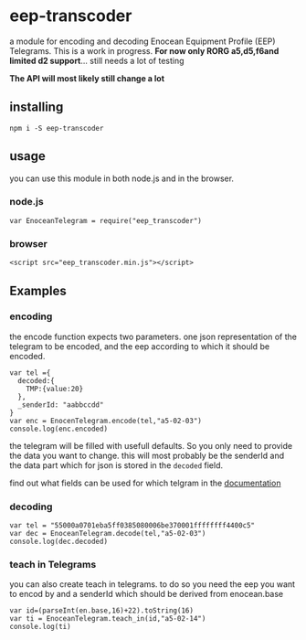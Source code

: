# eep-transcoder

a module for encoding and decoding Enocean Equipment Profile (EEP) Telegrams.
This is a work in progress. **For now only RORG a5,d5,f6and limited d2 support**... still needs a lot of testing

**The API will most likely still change a lot**


## installing

    npm i -S eep-transcoder

## usage

you can use this module in both node.js and in the browser.

### node.js

    var EnoceanTelegram = require("eep_transcoder")

### browser

    <script src="eep_transcoder.min.js"></script>

## Examples

### encoding

the encode function expects two parameters. one json representation of the telegram to be encoded, and the eep according to which it should be encoded.

    var tel ={
      decoded:{
        TMP:{value:20}
      },
      _senderId: "aabbccdd"
    }
    var enc = EnocenTelegram.encode(tel,"a5-02-03")
    console.log(enc.encoded)

the telegram will be filled with usefull defaults. So you only need to provide the data you want to change. this will most probably be the senderId and the data part which for json is stored in the `decoded` field.

find out what fields can be used for which telgram in the [documentation](http://node-enocean.com/)

### decoding

    var tel = "55000a0701eba5ff0385080006be370001ffffffff4400c5"
    var dec = EnoceanTelegram.decode(tel,"a5-02-03")
    console.log(dec.decoded)

### teach in Telegrams

you can also create teach in telegrams. to do so you need the eep you want to encod by and a senderId which should be derived from enocean.base

    var id=(parseInt(en.base,16)+22).toString(16)
    var ti = EnoceanTelegram.teach_in(id,"a5-02-14")
    console.log(ti)
